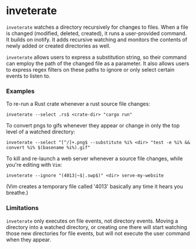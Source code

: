 # inveterate

`inveterate` watches a directory recursively for changes to files. When a file
is changed (modified, deleted, created), it runs a user-provided command. It
builds on inotify. It adds recursive watching and monitors the contents of newly
added or created directories as well.

`inveterate` allows users to express a substitution string, so their command can
employ the path of the changed file as a parameter. It also allows users to
express regex filters on these paths to ignore or only select certain events to
listen to.

### Examples

To re-run a Rust crate whenever a rust source file changes:

````inveterate --select .rs$ <crate-dir> "cargo run"````

To convert pngs to gifs whenever they appear or change in only the top level of
a watched directory:

````inveterate --select ^[^/]+.png$ --substitute %i% <dir> "test -e %i% && convert %i% $(basename %i%).gif"````

To kill and re-launch a web server whenever a source file changes, while you're
editing with `Vim`:

````inveterate --ignore "(4013|~$|.swp$)" <dir> serve-my-website````

(Vim creates a temporary file called '4013' basically any time it hears you
breathe.)

### Limitations

`inveterate` only executes on file events, not directory events. Moving a
directory into a watched directory, or creating one there will start watching
those new directories for file events, but will not execute the user command
when they appear.

